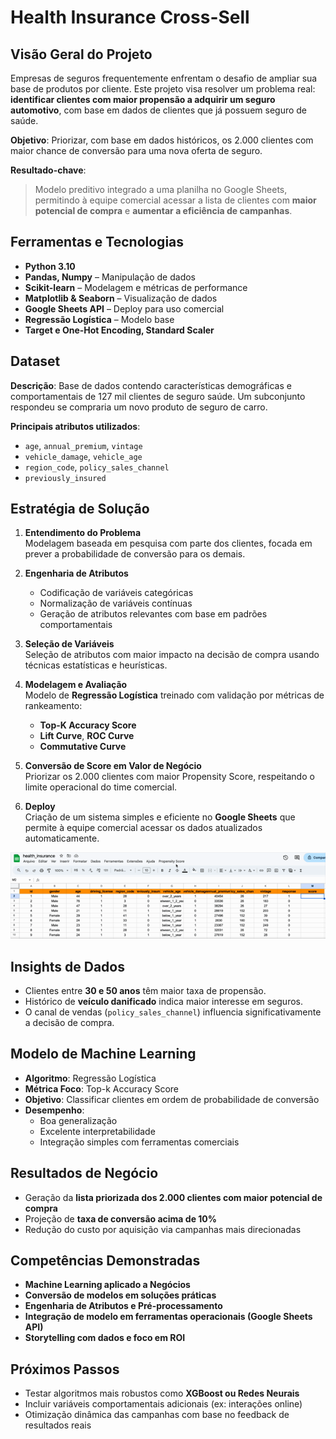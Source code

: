 # Health Insurance Cross-Sell

## Visão Geral do Projeto

Empresas de seguros frequentemente enfrentam o desafio de ampliar sua base de produtos por cliente. Este projeto visa resolver um problema real: **identificar clientes com maior propensão a adquirir um seguro automotivo**, com base em dados de clientes que já possuem seguro de saúde.

**Objetivo**: Priorizar, com base em dados históricos, os 2.000 clientes com maior chance de conversão para uma nova oferta de seguro.

**Resultado-chave**:  
> Modelo preditivo integrado a uma planilha no Google Sheets, permitindo à equipe comercial acessar a lista de clientes com **maior potencial de compra** e **aumentar a eficiência de campanhas**.

## Ferramentas e Tecnologias

- **Python 3.10**  
- **Pandas, Numpy** – Manipulação de dados  
- **Scikit-learn** – Modelagem e métricas de performance  
- **Matplotlib & Seaborn** – Visualização de dados  
- **Google Sheets API** – Deploy para uso comercial  
- **Regressão Logística** – Modelo base  
- **Target e One-Hot Encoding, Standard Scaler**

## Dataset

**Descrição**: Base de dados contendo características demográficas e comportamentais de 127 mil clientes de seguro saúde. Um subconjunto respondeu se compraria um novo produto de seguro de carro.

**Principais atributos utilizados**:
- `age`, `annual_premium`, `vintage`
- `vehicle_damage`, `vehicle_age`
- `region_code`, `policy_sales_channel`
- `previously_insured`
## Estratégia de Solução

1. **Entendimento do Problema**  
   Modelagem baseada em pesquisa com parte dos clientes, focada em prever a probabilidade de conversão para os demais.

2. **Engenharia de Atributos**  
   - Codificação de variáveis categóricas  
   - Normalização de variáveis contínuas  
   - Geração de atributos relevantes com base em padrões comportamentais

3. **Seleção de Variáveis**  
   Seleção de atributos com maior impacto na decisão de compra usando técnicas estatísticas e heurísticas.

4. **Modelagem e Avaliação**  
   Modelo de **Regressão Logística** treinado com validação por métricas de rankeamento:
   - **Top-K Accuracy Score**
   - **Lift Curve**, **ROC Curve**
   - **Commutative Curve**

5. **Conversão de Score em Valor de Negócio**  
   Priorizar os 2.000 clientes com maior Propensity Score, respeitando o limite operacional do time comercial.

6. **Deploy**  
   Criação de um sistema simples e eficiente no **Google Sheets** que permite à equipe comercial acessar os dados atualizados automaticamente.

![Demonstração](images/api_sheets.gif)

## Insights de Dados

- Clientes entre **30 e 50 anos** têm maior taxa de propensão.
- Histórico de **veículo danificado** indica maior interesse em seguros.
- O canal de vendas (`policy_sales_channel`) influencia significativamente a decisão de compra.

## Modelo de Machine Learning

- **Algoritmo**: Regressão Logística
- **Métrica Foco**: Top-k Accuracy Score
- **Objetivo**: Classificar clientes em ordem de probabilidade de conversão
- **Desempenho**:
  - Boa generalização
  - Excelente interpretabilidade
  - Integração simples com ferramentas comerciais

## Resultados de Negócio

- Geração da **lista priorizada dos 2.000 clientes com maior potencial de compra**
- Projeção de **taxa de conversão acima de 10%**
- Redução do custo por aquisição via campanhas mais direcionadas

## Competências Demonstradas

- **Machine Learning aplicado a Negócios**
- **Conversão de modelos em soluções práticas**
- **Engenharia de Atributos e Pré-processamento**
- **Integração de modelo em ferramentas operacionais (Google Sheets API)**
- **Storytelling com dados e foco em ROI**

## Próximos Passos

- Testar algoritmos mais robustos como **XGBoost ou Redes Neurais**
- Incluir variáveis comportamentais adicionais (ex: interações online)
- Otimização dinâmica das campanhas com base no feedback de resultados reais

